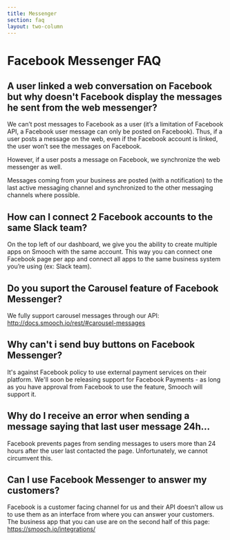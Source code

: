 ```yaml
---
title: Messenger
section: faq
layout: two-column
---
```


# Facebook Messenger FAQ

## A user linked a web conversation on Facebook but why doesn't Facebook display the messages he sent from the web messenger?

We can’t post messages to Facebook as a user (it’s a limitation of Facebook API, a Facebook user message can only be posted on Facebook). Thus, if a user posts a message on the web, even if the Facebook account is linked, the user won’t see the messages on Facebook.   

However, if a user posts a message on Facebook, we synchronize the web messenger as well.  

Messages coming from your business are posted (with a notification) to the last active messaging channel and synchronized to the other messaging channels where possible.

## How can I connect 2 Facebook accounts to the same Slack team?

On the top left of our dashboard, we give you the ability to create multiple apps on Smooch with the same account. This way you can connect one Facebook page per app and connect all apps to the same business system you’re using (ex: Slack team).

## Do you suport the Carousel feature of Facebook Messenger?

We fully support carousel messages through our API: http://docs.smooch.io/rest/#carousel-messages

## Why can't i send buy buttons on Facebook Messenger?

It's against Facebook policy to use external payment services on their platform. We'll soon be releasing support for Facebook Payments - as long as you have approval from Facebook to use the feature, Smooch will support it.

## Why do I receive an error when sending a message saying that last user message 24h...

Facebook prevents pages from sending messages to users more than 24 hours after the user last contacted the page. Unfortunately, we cannot circumvent this.

## Can I use Facebook Messenger to answer my customers?

Facebook is a customer facing channel for us and their API doesn’t allow us to use them as an interface from where you can answer your customers. The business app that you can use are on the second half of this page: https://smooch.io/integrations/
